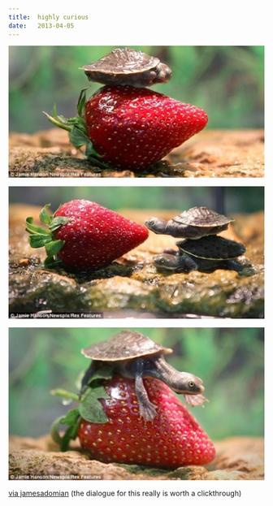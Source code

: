 ```yaml
---
title:  highly curious
date:   2013-04-05
---
```


![](/images/2013-04-05-turtle-1.jpg)

![](/images/2013-04-05-turtle-2.jpg)

![](/images/2013-04-05-turtle-3.jpg)

[via jamesadomian](https://jamesadomian.tumblr.com/post/47210760352/khealywu-octemberfirst-abqandnotu) (the dialogue for this really is worth a clickthrough)
